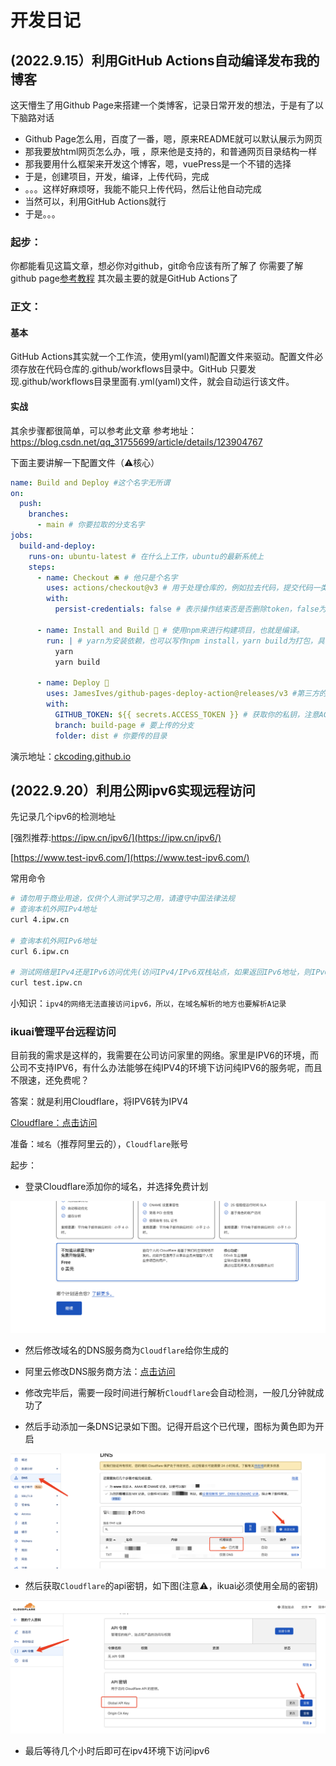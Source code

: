 # 开发日记

## (2022.9.15）利用GitHub Actions自动编译发布我的博客
这天懵生了用Github Page来搭建一个类博客，记录日常开发的想法，于是有了以下脑路对话
- Github Page怎么用，百度了一番，嗯，原来README就可以默认展示为网页
- 那我要放html网页怎么办，哦 ，原来他是支持的，和普通网页目录结构一样
- 那我要用什么框架来开发这个博客，嗯，vuePress是一个不错的选择
- 于是，创建项目，开发，编译，上传代码，完成
- 。。。这样好麻烦呀，我能不能只上传代码，然后让他自动完成
- 当然可以，利用GitHub Actions就行
- 于是。。。

### 起步：
你都能看见这篇文章，想必你对github，git命令应该有所了解了
你需要了解github page[参考教程](https://sspai.com/post/54608)
其次最主要的就是GitHub Actions了

### 正文：
#### 基本
GitHub Actions其实就一个工作流，使用yml(yaml)配置文件来驱动。配置文件必须存放在代码仓库的.github/workflows目录中。GitHub 只要发现.github/workflows目录里面有.yml(yaml)文件，就会自动运行该文件。

#### 实战
其余步骤都很简单，可以参考此文章
参考地址： https://blog.csdn.net/qq_31755699/article/details/123904767

下面主要讲解一下配置文件（⚠️核心）
``` yaml
name: Build and Deploy #这个名字无所谓
on: 
  push:
    branches:
      - main # 你要拉取的分支名字
jobs:
  build-and-deploy:
    runs-on: ubuntu-latest # 在什么上工作，ubuntu的最新系统上
    steps:
      - name: Checkout 🛎️ # 他只是个名字
        uses: actions/checkout@v3 # 用于处理仓库的，例如拉去代码，提交代码一类的操作https://github.com/actions/checkout
        with:
          persist-credentials: false # 表示操作结束否是否删除token，false为不删除，直接退出

      - name: Install and Build 🔧 # 使用npm来进行构建项目，也就是编译。
        run: | # yarn为安装依赖，也可以写作npm install，yarn build为打包，具体命令参考你的package.json只的命令
          yarn
          yarn build

      - name: Deploy 🚀
        uses: JamesIves/github-pages-deploy-action@releases/v3 #第三方的构建工具,可以理解为上传代码的工具
        with:
          GITHUB_TOKEN: ${{ secrets.ACCESS_TOKEN }} # 获取你的私钥，注意ACCESS_TOKEN名字同你存放密钥的名字
          branch: build-page # 要上传的分支
          folder: dist # 你要传的目录

```
演示地址：[ckcoding.github.io](https://ckcoding.github.io)

## (2022.9.20）利用公网ipv6实现远程访问
先记录几个ipv6的检测地址

[强烈推荐:https://ipw.cn/ipv6/](https://ipw.cn/ipv6/)

[https://www.test-ipv6.com/](https://www.test-ipv6.com/)

常用命令
```bash
# 请勿用于商业用途，仅供个人测试学习之用，请遵守中国法律法规
# 查询本机外网IPv4地址
curl 4.ipw.cn

# 查询本机外网IPv6地址
curl 6.ipw.cn

# 测试网络是IPv4还是IPv6访问优先(访问IPv4/IPv6双栈站点，如果返回IPv6地址，则IPv6访问优先)
curl test.ipw.cn
```
小知识：`ipv4的网络无法直接访问ipv6，所以，在域名解析的地方也要解析A记录`
### ikuai管理平台远程访问

目前我的需求是这样的，我需要在公司访问家里的网络。家里是IPV6的环境，而公司不支持IPV6，有什么办法能够在纯IPV4的环境下访问纯IPV6的服务呢，而且不限速，还免费呢？

答案：就是利用Cloudflare，将IPV6转为IPV4

[Cloudflare：点击访问](https://dash.cloudflare.com/bc25671c4b2c14dab6efbfadb2d548ca)

准备：`域名`（推荐阿里云的），`Cloudflare`账号

起步：

- 登录Cloudflare添加你的域名，并选择免费计划


![](/vuepress/docs/images/daynote/1.png)



- 然后修改域名的DNS服务商为`Cloudflare`给你生成的
- 阿里云修改DNS服务商方法：[点击访问](https://help.aliyun.com/document_detail/54157.html?spm=a2c4g.11186623.0.0.d8805ec1DE8cHW)

- 修改完毕后，需要一段时间进行解析`Cloudflare`会自动检测，一般几分钟就成功了
- 然后手动添加一条DNS记录如下图。记得开启这个已代理，图标为黄色即为开启
  
![](/vuepress/docs/images/daynote/2.jpg)

- 然后获取`Cloudflare`的api密钥，如下图(注意⚠️，ikuai必须使用全局的密钥)

![](/vuepress/docs/images/daynote/3.png)

- 最后等待几个小时后即可在ipv4环境下访问ipv6